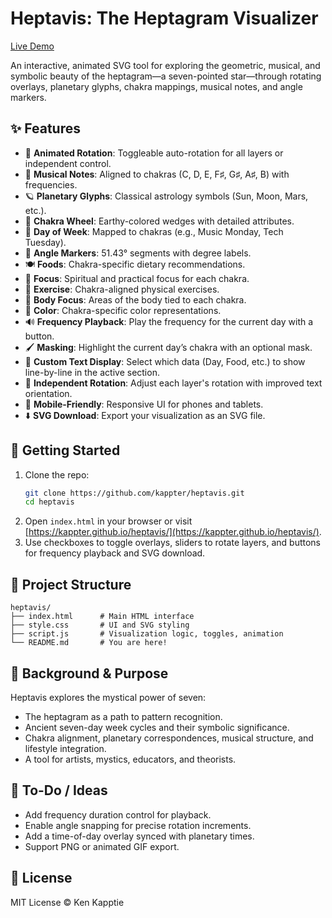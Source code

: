 # Heptavis: The Heptagram Visualizer

[Live Demo](https://kappter.github.io/heptavis/)

An interactive, animated SVG tool for exploring the geometric, musical, and symbolic beauty of the heptagram—a seven-pointed star—through rotating overlays, planetary glyphs, chakra mappings, musical notes, and angle markers.

## ✨ Features
- 🔁 **Animated Rotation**: Toggleable auto-rotation for all layers or independent control.
- 🎵 **Musical Notes**: Aligned to chakras (C, D, E, F♯, G♯, A♯, B) with frequencies.
- 🪐 **Planetary Glyphs**: Classical astrology symbols (Sun, Moon, Mars, etc.).
- 🔺 **Chakra Wheel**: Earthy-colored wedges with detailed attributes.
- 📅 **Day of Week**: Mapped to chakras (e.g., Music Monday, Tech Tuesday).
- 📐 **Angle Markers**: 51.43° segments with degree labels.
- 🍽️ **Foods**: Chakra-specific dietary recommendations.
- 🧘 **Focus**: Spiritual and practical focus for each chakra.
- 💪 **Exercise**: Chakra-aligned physical exercises.
- 🦴 **Body Focus**: Areas of the body tied to each chakra.
- 🎨 **Color**: Chakra-specific color representations.
- 🔊 **Frequency Playback**: Play the frequency for the current day with a button.
- 🖌️ **Masking**: Highlight the current day’s chakra with an optional mask.
- 📝 **Custom Text Display**: Select which data (Day, Food, etc.) to show line-by-line in the active section.
- 🔄 **Independent Rotation**: Adjust each layer's rotation with improved text orientation.
- 📱 **Mobile-Friendly**: Responsive UI for phones and tablets.
- ⬇️ **SVG Download**: Export your visualization as an SVG file.

## 🚀 Getting Started
1. Clone the repo:
   ```bash
   git clone https://github.com/kappter/heptavis.git
   cd heptavis
   ```
2. Open `index.html` in your browser or visit [https://kappter.github.io/heptavis/](https://kappter.github.io/heptavis/).
3. Use checkboxes to toggle overlays, sliders to rotate layers, and buttons for frequency playback and SVG download.

## 📁 Project Structure
```
heptavis/
├── index.html      # Main HTML interface
├── style.css       # UI and SVG styling
├── script.js       # Visualization logic, toggles, animation
└── README.md       # You are here!
```

## 🧠 Background & Purpose
Heptavis explores the mystical power of seven:
- The heptagram as a path to pattern recognition.
- Ancient seven-day week cycles and their symbolic significance.
- Chakra alignment, planetary correspondences, musical structure, and lifestyle integration.
- A tool for artists, mystics, educators, and theorists.

## 📌 To-Do / Ideas
- Add frequency duration control for playback.
- Enable angle snapping for precise rotation increments.
- Add a time-of-day overlay synced with planetary times.
- Support PNG or animated GIF export.

## 📄 License
MIT License © Ken Kapptie